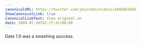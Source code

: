 ```yaml
---
canonicalURL: https://twitter.com/jmjordan/status/2846881603
ShowCanonicalLink: true
CanonicalLinkText: View original on
date: 2009-07-26T02:27:41+00:00
---
```

Date 1.0 was a smashing success.